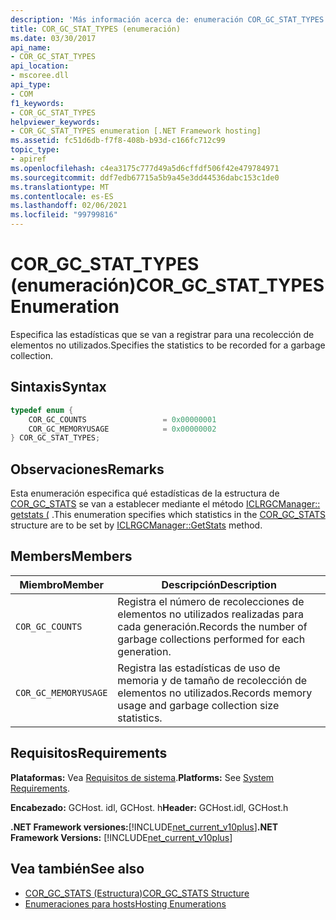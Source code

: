 ```yaml
---
description: 'Más información acerca de: enumeración COR_GC_STAT_TYPES'
title: COR_GC_STAT_TYPES (enumeración)
ms.date: 03/30/2017
api_name:
- COR_GC_STAT_TYPES
api_location:
- mscoree.dll
api_type:
- COM
f1_keywords:
- COR_GC_STAT_TYPES
helpviewer_keywords:
- COR_GC_STAT_TYPES enumeration [.NET Framework hosting]
ms.assetid: fc51d6db-f7f8-408b-b93d-c166fc712c99
topic_type:
- apiref
ms.openlocfilehash: c4ea3175c777d49a5d6cffdf506f42e479784971
ms.sourcegitcommit: ddf7edb67715a5b9a45e3dd44536dabc153c1de0
ms.translationtype: MT
ms.contentlocale: es-ES
ms.lasthandoff: 02/06/2021
ms.locfileid: "99799816"
---
```

# <a name="cor_gc_stat_types-enumeration"></a><span data-ttu-id="56231-103">COR_GC_STAT_TYPES (enumeración)</span><span class="sxs-lookup"><span data-stu-id="56231-103">COR_GC_STAT_TYPES Enumeration</span></span>

<span data-ttu-id="56231-104">Especifica las estadísticas que se van a registrar para una recolección de elementos no utilizados.</span><span class="sxs-lookup"><span data-stu-id="56231-104">Specifies the statistics to be recorded for a garbage collection.</span></span>  
  
## <a name="syntax"></a><span data-ttu-id="56231-105">Sintaxis</span><span class="sxs-lookup"><span data-stu-id="56231-105">Syntax</span></span>  
  
```cpp  
typedef enum {  
    COR_GC_COUNTS                 = 0x00000001  
    COR_GC_MEMORYUSAGE            = 0x00000002  
} COR_GC_STAT_TYPES;  
```  
  
## <a name="remarks"></a><span data-ttu-id="56231-106">Observaciones</span><span class="sxs-lookup"><span data-stu-id="56231-106">Remarks</span></span>  

 <span data-ttu-id="56231-107">Esta enumeración especifica qué estadísticas de la estructura de [COR_GC_STATS](cor-gc-stats-structure.md) se van a establecer mediante el método [ICLRGCManager:: getstats (](iclrgcmanager-getstats-method.md) .</span><span class="sxs-lookup"><span data-stu-id="56231-107">This enumeration specifies which statistics in the [COR_GC_STATS](cor-gc-stats-structure.md) structure are to be set by [ICLRGCManager::GetStats](iclrgcmanager-getstats-method.md) method.</span></span>  
  
## <a name="members"></a><span data-ttu-id="56231-108">Members</span><span class="sxs-lookup"><span data-stu-id="56231-108">Members</span></span>  
  
|<span data-ttu-id="56231-109">Miembro</span><span class="sxs-lookup"><span data-stu-id="56231-109">Member</span></span>|<span data-ttu-id="56231-110">Descripción</span><span class="sxs-lookup"><span data-stu-id="56231-110">Description</span></span>|  
|------------|-----------------|  
|`COR_GC_COUNTS`|<span data-ttu-id="56231-111">Registra el número de recolecciones de elementos no utilizados realizadas para cada generación.</span><span class="sxs-lookup"><span data-stu-id="56231-111">Records the number of garbage collections performed for each generation.</span></span>|  
|`COR_GC_MEMORYUSAGE`|<span data-ttu-id="56231-112">Registra las estadísticas de uso de memoria y de tamaño de recolección de elementos no utilizados.</span><span class="sxs-lookup"><span data-stu-id="56231-112">Records memory usage and garbage collection size statistics.</span></span>|  
  
## <a name="requirements"></a><span data-ttu-id="56231-113">Requisitos</span><span class="sxs-lookup"><span data-stu-id="56231-113">Requirements</span></span>  

 <span data-ttu-id="56231-114">**Plataformas:** Vea [Requisitos de sistema](../../get-started/system-requirements.md).</span><span class="sxs-lookup"><span data-stu-id="56231-114">**Platforms:** See [System Requirements](../../get-started/system-requirements.md).</span></span>  
  
 <span data-ttu-id="56231-115">**Encabezado:** GCHost. idl, GCHost. h</span><span class="sxs-lookup"><span data-stu-id="56231-115">**Header:** GCHost.idl, GCHost.h</span></span>  
  
 <span data-ttu-id="56231-116">**.NET Framework versiones:**[!INCLUDE[net_current_v10plus](../../../../includes/net-current-v10plus-md.md)]</span><span class="sxs-lookup"><span data-stu-id="56231-116">**.NET Framework Versions:** [!INCLUDE[net_current_v10plus](../../../../includes/net-current-v10plus-md.md)]</span></span>  
  
## <a name="see-also"></a><span data-ttu-id="56231-117">Vea también</span><span class="sxs-lookup"><span data-stu-id="56231-117">See also</span></span>

- [<span data-ttu-id="56231-118">COR_GC_STATS (Estructura)</span><span class="sxs-lookup"><span data-stu-id="56231-118">COR_GC_STATS Structure</span></span>](cor-gc-stats-structure.md)
- [<span data-ttu-id="56231-119">Enumeraciones para hosts</span><span class="sxs-lookup"><span data-stu-id="56231-119">Hosting Enumerations</span></span>](hosting-enumerations.md)
